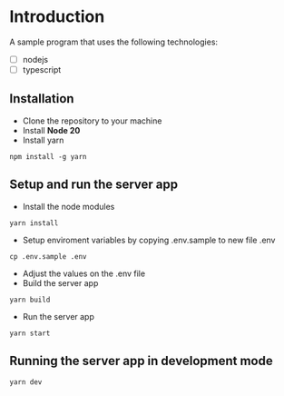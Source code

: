
Introduction
============
A sample program that uses the following technologies:
- [ ] nodejs
- [ ] typescript

Installation
------------

- Clone the repository to your machine
- Install **Node 20**
- Install yarn
```
npm install -g yarn
```

Setup and run the server app
------------
- Install the node modules

```
yarn install
```
- Setup enviroment variables by copying .env.sample to new file .env

```
cp .env.sample .env
```
- Adjust the values on the .env file
- Build the server app
```
yarn build
```
- Run the server app
```
yarn start
```

Running the server app in development mode
------------

```
yarn dev
```
